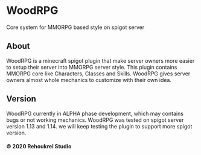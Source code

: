 # WoodRPG
Core system for MMORPG based style on spigot server 

## About

WoodRPG is a minecraft spigot plugin that make server owners more easier to setup their server into MMORPG server style.
This plugin contains MMORPG core like Characters, Classes and Skills. WoodRPG gives server owners almost whole mechanics to customize with their own idea.

## Version

WoodRPG currently in ALPHA phase development, which may contains bugs or not working mechanics.
WoodRPG was tested on spigot server version 1.13 and 1.14. we will keep testing the plugin to support more spigot version.


#### © 2020 Rehoukrel Studio
